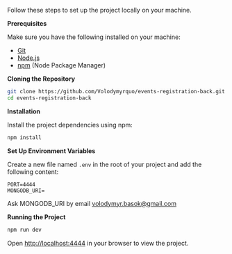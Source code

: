 Follow these steps to set up the project locally on your machine.

**Prerequisites**

Make sure you have the following installed on your machine:

- [Git](https://git-scm.com/)
- [Node.js](https://nodejs.org/en)
- [npm](https://www.npmjs.com/) (Node Package Manager)

**Cloning the Repository**

```bash
git clone https://github.com/Volodymyrquo/events-registration-back.git
cd events-registration-back
```

**Installation**

Install the project dependencies using npm:

```bash
npm install
```

**Set Up Environment Variables**

Create a new file named `.env` in the root of your project and add the following content:

```env
PORT=4444
MONGODB_URI=
```
Ask MONGODB_URI by email volodymyr.basok@gmail.com

**Running the Project**

```bash
npm run dev
```

Open [http://localhost:4444](http://localhost:4444) in your browser to view the project.

